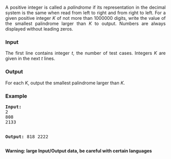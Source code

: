 <p align="justify">A positive integer is called a <em>palindrome</em> if its representation in the decimal system is the same when read from left to right and from right to left. For a given positive integer <em>K</em> of not more than 1000000 digits, write the value of the smallest palindrome larger than <em>K</em> to output. Numbers are always displayed without leading zeros.</p>

<h3>Input</h3>
<p align="justify">The first line contains integer <em>t</em>, the number of test cases. Integers <em>K</em> are given in the next <em>t</em> lines.</p>

<h3>Output</h3>
<p align="justify">For each <em>K</em>, output the smallest palindrome larger than <em>K</em>.</p>

<h3>Example</h3>
<pre><strong>Input:</strong>
2
808
2133

<strong>Output:</strong>
818
2222</pre>

<p><strong>Warning: large Input/Output data, be careful with certain languages</strong></p>